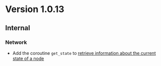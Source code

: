 # Version 1.0.13

## Internal

### Network

- Add the coroutine `get_state` to [retrieve information about the current state of a node](https://mytoolit.github.io/Documentation/#command:get-set-state)
